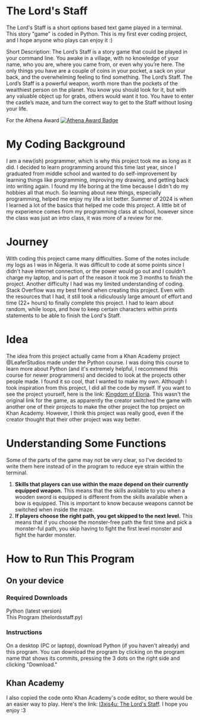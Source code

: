 # The Lord's Staff

The Lord's Staff is a short options based text game played in a terminal. This story "game" is coded in Python. This is my first ever coding project, and I hope anyone who plays can enjoy it :)

Short Description:
The Lord’s Staff is a story game that could be played in your command line. You awake in a village, with no knowledge of your name, who you are, where you came from, or even why you’re here. The only things you have are a couple of coins in your pocket, a sack on your back, and the overwhelming feeling to find something. The Lord’s Staff. 
The Lord’s Staff is a powerful weapon, worth more than the pockets of the wealthiest person on the planet. You know you should look for it, but with any valuable object up for grabs, others would want it too. You have to enter the castle’s maze, and turn the correct way to get to the Staff without losing your life. 

For the Athena Award
[![Athena Award Badge](https://img.shields.io/endpoint?url=https%3A%2F%2Faward.athena.hackclub.com%2Fapi%2Fbadge)](https://award.athena.hackclub.com?utm_source=readme)
# My Coding Background

I am a new(ish) programmer, which is why this project took me as long as it did. I decided to learn programming around this time last year, since I graduated from middle school and wanted to do self-improvement by learning things like programming, improving my drawing, and getting back into writing again. I found my life boring at the time because I didn't do my hobbies all that much. So learning about new things, especially programming,  helped me enjoy my life a lot better.
Summer of 2024 is when I learned a lot of the basics that helped me code this project. A little bit of my experience comes from my programming class at school, however since the class was just an intro class, it was more of a review for me.

# Journey
With coding this project came many difficulties. Some of the notes include my logs as I was in Nigeria. It was difficult to code at some points since I didn't have internet connection, or the power would go out and I couldn't charge my laptop, and is part of the reason it took me 3 months to finish the project. 
Another difficulty I had was my limited understanding of coding. Stack Overflow was my best friend when creating this project. Even with the resources that I had, it still took a ridiculously large amount of effort and time (22+ hours) to finally complete this project. I had to learn about random, while loops, and how to keep certain characters within prints statements to be able to finish the Lord's Staff.

# Idea

The idea from this project actually came from a Khan Academy project @LeaferStudios made under the Python course. I was doing this course to learn more about Python (and it's extremely helpful, I recommend this course for newer programmers) and decided to look at the projects other people made. I found it so cool, that I wanted to make my own. Although I took inspiration from this project, I did all the code by myself. If you want to see the project yourself, here is the link: [Kingdom of Eloria](https://www.khanacademy.org/python-program/kingdom-of-eloria-magical-text-based-rpg-adventure-game/6250948041228288). This wasn't the original link for the game, as apparently the creator switched the game with another one of their projects to make the other project the top project on Khan Academy. However, I think this project was really good, even if the creator thought that their other project was way better. 

# Understanding Some Functions
Some of the parts of the game may not be very clear, so I've decided to write them here instead of in the program to reduce eye strain within the terminal. 

1. **Skills that players can use within the maze depend on their currently equipped weapon.** This means that the skills available to you when a wooden sword is equipped is different from the skills available when a bow is equipped. This is important to know because weapons cannot be switched when inside the maze. 
2. **If players choose the right path, you get skipped to the next level.** This means that if you choose the monster-free path the first time and pick a monster-ful path, you skip having to fight the first level monster and fight the harder monster.

# How to Run This Program

## On your device

### Required Downloads

Python (latest version)
<br>This Program (thelordsstaff.py)

### Instructions

On a desktop (PC or laptop), download Python (if you haven't already) and this program. You can download the program by clicking on the program name that shows its commits, pressing the 3 dots on the right side and clicking "Download."

## Khan Academy
I also copied the code onto Khan Academy's code editor, so there would be an easier way to play. Here's the link: [l3xis4u: The Lord's Staff](https://www.khanacademy.org/python-program/the-lords-staff/5555592524578816). I hope you enjoy :3
